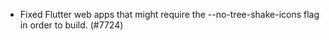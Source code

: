 - Fixed Flutter web apps that might require the --no-tree-shake-icons flag in order to build. (#7724)
